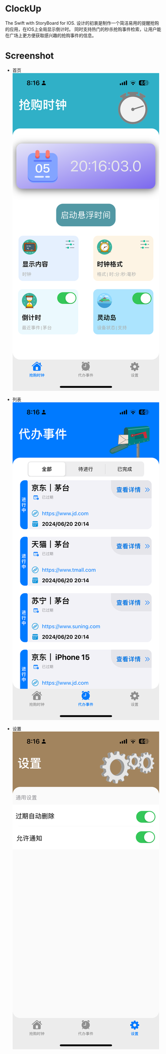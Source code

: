 # ClockUp
The Swift with StoryBoard for IOS. 设计的初衷是制作一个简洁易用的提醒抢购的应用，在IOS上全局显示倒计时。
同时支持热门的秒杀抢购事件检索，让用户能在广场上更方便获取感兴趣的抢购事件的信息。

# Screenshot
- 首页
![screenshot](./docs/image_index.PNG)

- 列表
![screenshot](./docs/image_list.PNG)

- 设置
![screenshot](./docs/image_settings.PNG)
